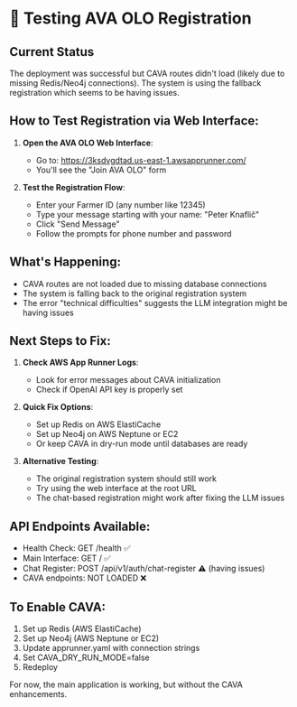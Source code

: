# 🌱 Testing AVA OLO Registration

## Current Status
The deployment was successful but CAVA routes didn't load (likely due to missing Redis/Neo4j connections). The system is using the fallback registration which seems to be having issues.

## How to Test Registration via Web Interface:

1. **Open the AVA OLO Web Interface**:
   - Go to: https://3ksdvgdtad.us-east-1.awsapprunner.com/
   - You'll see the "Join AVA OLO" form

2. **Test the Registration Flow**:
   - Enter your Farmer ID (any number like 12345)
   - Type your message starting with your name: "Peter Knaflič"
   - Click "Send Message"
   - Follow the prompts for phone number and password

## What's Happening:
- CAVA routes are not loaded due to missing database connections
- The system is falling back to the original registration system
- The error "technical difficulties" suggests the LLM integration might be having issues

## Next Steps to Fix:

1. **Check AWS App Runner Logs**:
   - Look for error messages about CAVA initialization
   - Check if OpenAI API key is properly set

2. **Quick Fix Options**:
   - Set up Redis on AWS ElastiCache
   - Set up Neo4j on AWS Neptune or EC2
   - Or keep CAVA in dry-run mode until databases are ready

3. **Alternative Testing**:
   - The original registration system should still work
   - Try using the web interface at the root URL
   - The chat-based registration might work after fixing the LLM issues

## API Endpoints Available:
- Health Check: GET /health ✅
- Main Interface: GET / ✅
- Chat Register: POST /api/v1/auth/chat-register ⚠️ (having issues)
- CAVA endpoints: NOT LOADED ❌

## To Enable CAVA:
1. Set up Redis (AWS ElastiCache)
2. Set up Neo4j (AWS Neptune or EC2)
3. Update apprunner.yaml with connection strings
4. Set CAVA_DRY_RUN_MODE=false
5. Redeploy

For now, the main application is working, but without the CAVA enhancements.